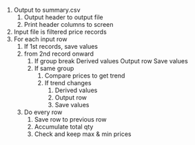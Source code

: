 1. Output to summary.csv
	1. Output header to output file
	2. Print header columns to screen
2. Input file is filtered price records
3. For each input row
	1. If 1st records, save values
	2. from 2nd record onward
		1.  If group break
			Derived values
			Output row
			Save values
		 2. If same group
			 1. Compare prices to get trend
			 2. If trend changes
				 1. Derived values
				 2. Output row
				 3. Save values
	3.  Do every row
		1. Save row to previous row
		2. Accumulate total qty
		3. Check and keep max & min prices
		